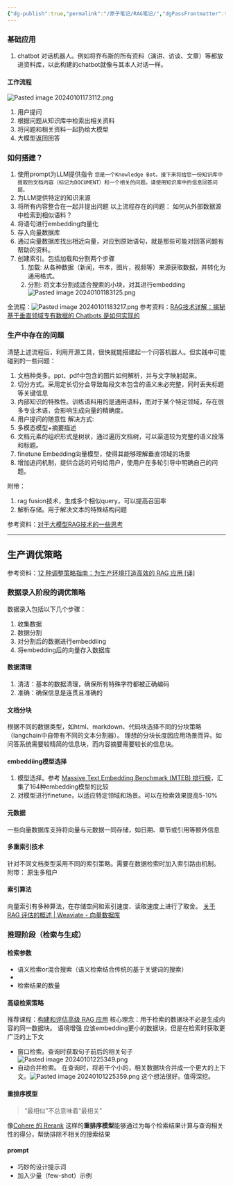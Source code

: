 ```yaml
---
{"dg-publish":true,"permalink":"/原子笔记/RAG笔记/","dgPassFrontmatter":true,"noteIcon":"1","created":"2024-01-02T14:56:35.095+08:00","updated":"2024-01-08T15:56:26.257+08:00"}
---
```



### 基础应用
1. chatbot
对话机器人。例如将乔布斯的所有资料（演讲、访谈、文章）等都放进资料库，以此构建的chatbot就像与其本人对话一样。

#### 工作流程
![Pasted image 20240101173112.png](/img/user/%E6%94%B6%E9%9B%86%E7%AE%B1/attachments/Pasted%20image%2020240101173112.png)
1. 用户提问
2. 根据问题从知识库中检索出相关资料
3. 将问题和相关资料一起扔给大模型
4. 大模型返回回答

### 如何搭建？
1. 使用prompt为LLM提供指令 
	`您是一个Knowledge Bot。接下来将给您一份知识库中提取的文档内容（标记为DOCUMENT）和一个相关的问题。请使用知识库中的信息回答问题。`
2. 为LLM提供特定的知识来源
3. 将所有内容整合在一起并提出问题
以上流程存在的问题：
如何从外部数据源中检索到相似语料？
1. 将语句进行embedding向量化
2. 存入向量数据库
3. 通过向量数据库找出相近向量，对应到原始语句，就是那些可能对回答问题有帮助的资料。
4. 创建索引。包括加载和分割两个步骤
	1. 加载: 从各种数据（新闻，书本，图片，视频等）来源获取数据，并转化为通用格式。
	2. 分割: 将文本分割成适合搜索的小块，对其进行embedding
	![Pasted image 20240101183125.png](/img/user/%E6%94%B6%E9%9B%86%E7%AE%B1/attachments/Pasted%20image%2020240101183125.png)

全流程：![Pasted image 20240101183217.png](/img/user/%E6%94%B6%E9%9B%86%E7%AE%B1/attachments/Pasted%20image%2020240101183217.png)
参考资料：[RAG技术详解：揭秘基于垂直领域专有数据的 Chatbots 是如何实现的](https://xie.infoq.cn/article/b2fd611fc9a60a183d157b456)

### 生产中存在的问题
清楚上述流程后，利用开源工具，很快就能搭建起一个问答机器人。但实践中可能碰到的一些问题：
1. 文档种类多。ppt、pdf中包含的图片如何解析，并与文字映射起来。
2. 切分方式。采用定长切分会导致每段文本包含的语义未必完整，同时丢失标题等关键信息
3. 内部知识的特殊性。训练语料用的是通用语料，而对于某个特定领域，存在很多专业术语，会影响生成向量的精确度。
4. 用户提问的随意性
解决方式:
1. 多模态模型+摘要描述
2. 文档元素的组织形式是树状，通过遍历文档树，可以渠道较为完整的语义段落和标题。
3. finetune Embedding向量模型，使得其能够理解垂直领域的场景
4. 增加追问机制，提供合适的问句给用户，使用户在多轮引导中明确自己的问题。

附带：
1. rag fusion技术，生成多个相似query，可以提高召回率
2. 解析存储。用于解决文本的特殊结构问题


参考资料：[对于大模型RAG技术的一些思考](https://zhuanlan.zhihu.com/p/670432927?utm_id=0)

---
## 生产调优策略

参考资料：[12 种调整策略指南：为生产环境打造高效的 RAG 应用 [译]](https://baoyu.io/translations/rag/a-guide-on-12-tuning-strategies-for-production-ready-rag-applications#ingestion-stage)
### 数据录入阶段的调优策略
数据录入包括以下几个步骤：
1. 收集数据
2. 数据分割
3. 对分割后的数据进行embeddiing
4. 将embedding后的向量存入数据库

#### 数据清理
1. 清洁：基本的数据清理，确保所有特殊字符都被正确编码
2. 准确：确保信息是连贯且准确的
#### 文档分块
根据不同的数据类型，如html、markdown、代码块选择不同的分块策略（langchain中自带有不同的文本分割器）。
理想的分块长度因应用场景而异。如问答系统需要较精简的信息块，而内容摘要需要较长的信息块。

#### embeddiing模型选择
1. 模型选择。参考 [Massive Text Embedding Benchmark (MTEB) 排行榜](https://huggingface.co/spaces/mteb/leaderboard)，汇集了164种embedding模型的比较
2. 对模型进行finetune，以适应特定领域和场景。可以在检索效果提高5-10%
#### 元数据
一些向量数据库支持将向量与元数据一同存储，如日期、章节或引用等额外信息
#### 多重索引技术
针对不同文档类型采用不同的索引策略。需要在数据检索时加入索引路由机制。
附带： 原生多租户

#### 索引算法
向量索引有多种算法，在存储空间和索引速度、读取速度上进行了取舍。
[关于 RAG 评估的概述 | Weaviate - 向量数据库](https://weaviate.io/blog/rag-evaluation?source=post_page-----7ca646833439--------------------------------#indexing-knobs)

### 推理阶段（检索与生成）

#### 检索参数
* 语义检索or混合搜索（语义检索结合传统的基于关键词的搜索）
* 
* 检索结果的数量

#### 高级检索策略
推荐课程：[构建和评估高级 RAG 应用](https://www.deeplearning.ai/short-courses/building-evaluating-advanced-rag/?source=post_page-----7ca646833439--------------------------------)
核心理念：用于检索的数据块不必是生成内容的同一数据块。
语境增强
应该embedding更小的数据块，但是在检索时获取更广泛的上下文
* 窗口检索。查询时获取句子前后的相关句子![Pasted image 20240101225349.png](/img/user/%E6%94%B6%E9%9B%86%E7%AE%B1/attachments/Pasted%20image%2020240101225349.png)
* 自动合并检索。 在查询时，将若干个小的，相关数据块合并成一个更大的上下文。![Pasted image 20240101225359.png](/img/user/%E6%94%B6%E9%9B%86%E7%AE%B1/attachments/Pasted%20image%2020240101225359.png)
这个想法很好。值得深挖。
#### 重排序模型
>“最相似”不总意味着“最相关”

像[Cohere 的 Rerank](https://cohere.com/rerank?ref=txt.cohere.com&__hstc=14363112.8fc20f6b1a1ad8c0f80dcfed3741d271.1697800567394.1701091033915.1701173515537.7&__hssc=14363112.1.1701173515537&__hsfp=3638092843) 这样的**重排序模型**能够通过为每个检索结果计算与查询相关性的得分，帮助排除不相关的搜索结果
#### prompt
* 巧妙的设计提示词
* 加入少量（few-shot）示例